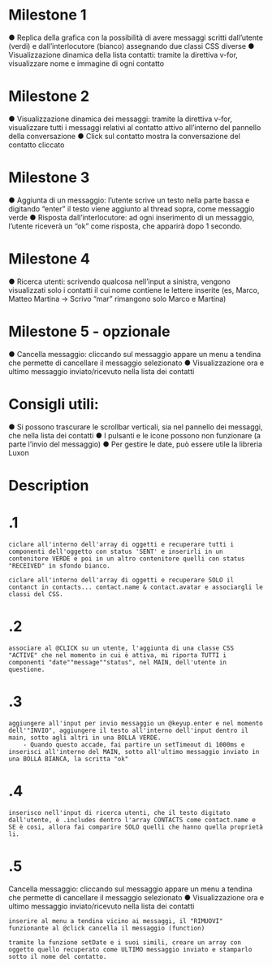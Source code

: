 # Milestone 1

● Replica della grafica con la possibilità di avere messaggi scritti dall’utente (verdi) e
dall’interlocutore (bianco) assegnando due classi CSS diverse
● Visualizzazione dinamica della lista contatti: tramite la direttiva v-for, visualizzare
nome e immagine di ogni contatto

# Milestone 2

● Visualizzazione dinamica dei messaggi: tramite la direttiva v-for, visualizzare tutti i
messaggi relativi al contatto attivo all’interno del pannello della conversazione
● Click sul contatto mostra la conversazione del contatto cliccato

# Milestone 3

● Aggiunta di un messaggio: l’utente scrive un testo nella parte bassa e digitando
“enter” il testo viene aggiunto al thread sopra, come messaggio verde
● Risposta dall’interlocutore: ad ogni inserimento di un messaggio, l’utente riceverà
un “ok” come risposta, che apparirà dopo 1 secondo.

# Milestone 4

● Ricerca utenti: scrivendo qualcosa nell’input a sinistra, vengono visualizzati solo i
contatti il cui nome contiene le lettere inserite (es, Marco, Matteo Martina -> Scrivo
“mar” rimangono solo Marco e Martina)

# Milestone 5 - opzionale

● Cancella messaggio: cliccando sul messaggio appare un menu a tendina che
permette di cancellare il messaggio selezionato
● Visualizzazione ora e ultimo messaggio inviato/ricevuto nella lista dei contatti

# Consigli utili:

● Si possono trascurare le scrollbar verticali, sia nel pannello dei messaggi, che nella
lista dei contatti
● I pulsanti e le icone possono non funzionare (a parte l’invio del messaggio)
● Per gestire le date, può essere utile la libreria Luxon

# Description

# .1

    ciclare all'interno dell'array di oggetti e recuperare tutti i componenti dell'oggetto con status 'SENT' e inserirli in un contenitore VERDE e poi in un altro contenitore quelli con status "RECEIVED" in sfondo bianco.

    ciclare all'interno dell'array di oggetti e recuperare SOLO il contanct in contacts... contact.name & contact.avatar e associargli le classi del CSS.

# .2

    associare al @CLICK su un utente, l'aggiunta di una classe CSS "ACTIVE" che nel momento in cui è attiva, mi riporta TUTTI i componenti "date""message""status", nel MAIN, dell'utente in questione.

# .3

    aggiungere all'input per invio messaggio un @keyup.enter e nel momento dell'"INVIO", aggiungere il testo all'interno dell'input dentro il main, sotto agli altri in una BOLLA VERDE.
        - Quando questo accade, fai partire un setTimeout di 1000ms e inserisci all'interno del MAIN, sotto all'ultimo messaggio inviato in una BOLLA BIANCA, la scritta "ok"

# .4

    inserisco nell'input di ricerca utenti, che il testo digitato dall'utente, è .includes dentro l'array CONTACTS come contact.name e SE è cosi, allora fai comparire SOLO quelli che hanno quella proprietà li.

# .5

Cancella messaggio: cliccando sul messaggio appare un menu a tendina che
permette di cancellare il messaggio selezionato
● Visualizzazione ora e ultimo messaggio inviato/ricevuto nella lista dei contatti

    inserire al menu a tendina vicino ai messaggi, il "RIMUOVI" funzionante al @click cancella il messaggio (function)

    tramite la funzione setDate e i suoi simili, creare un array con oggetto quello recuperato come ULTIMO messaggio inviato e stamparlo sotto il nome del contatto.
